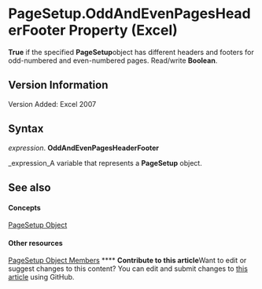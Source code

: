 
# PageSetup.OddAndEvenPagesHeaderFooter Property (Excel)

 **True** if the specified **PageSetup**object has different headers and footers for odd-numbered and even-numbered pages. Read/write  **Boolean**.


## Version Information

Version Added: Excel 2007 


## Syntax

 _expression_. **OddAndEvenPagesHeaderFooter**

 _expression_A variable that represents a  **PageSetup** object.


## See also


#### Concepts


 [PageSetup Object](2fd22df9-5987-f723-04a9-9a3f2e84ac81.md)
#### Other resources


 [PageSetup Object Members](feabe079-cb03-f560-6032-88f5585ec8a8.md)
****   **Contribute to this article**Want to edit or suggest changes to this content? You can edit and submit changes to  [this article](https://github.com/jhershey00/VBA_Excel_Test/OpenXMLCon/articles/d7d5d5b2-45b5-8fbc-3223-1ad74caa180a.md) using GitHub.


